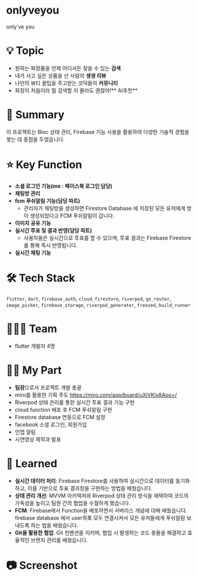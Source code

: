 # onlyveyou

only've you


# 💡 Topic

- 원하는 화장품을 언제 어디서든 찾을 수 있는 **검색**
- 내가 사고 싶은 상품을 산 사람의 **생생 리뷰**
- 나만의 뷰티 꿀팁을 주고받는 코덕들의 **커뮤니티**
- 화장이 처음이라 뭘 검색할 지 몰라도 괜찮아!** AI추천**

# 📝 Summary

이 프로젝트는 Bloc 상태 관리, Firebase 기능 사용을 활용하여 다양한 기술적 경험을 쌓는 데 중점을 두었습니다.

# ⭐️ Key Function

- **소셜 로그인 기능(me : 페이스북 로그인 담당)**
- **채팅방 관리**
- **fcm 푸쉬알림 기능(담당 파트)**
    - 관리자가 채팅방을 생성하면 Firestore Database 에 저장된 모든 유저에게 방이 생성되었다고 FCM 푸쉬알림이 갑니다.
- **이미지 공유 기능**
- **실시간 투표 및 결과 반영(담당 파트)**
    - 사용자들은 실시간으로 투표를 할 수 있으며, 투표 결과는 Firebase Firestore를 통해 즉시 반영됩니다.
- **실시간 채팅 기능**

# 🛠 Tech Stack

`flutter`, `dart`, `firebase_auth`, `cloud_firestore`, `riverpod`, `go_router`, `image_picker`, `firebase_storage`, `riverpod_generator`, `freezed`, `build_runner`

# 🧑🏻‍💻 Team

- flutter 개발자 4명

# 🤚🏻 My Part

- **팀장**으로서 프로젝트 개발 총괄
- miro를 활용한 기획 주도 https://miro.com/app/board/uXjVKlx8Aoo=/
- Riverpod 상태 관리를 통한 실시간 투표 결과 기능 구현
- cloud function 배포 후 FCM 푸쉬알림 구현
- Firestore database 연동으로 FCM 설정
- facebook 소셜 로그인, 회원가입
- 인앱 알림
- 시연영상 제작과 발표

# 🤔 Learned

- **실시간 데이터 처리**: Firebase Firestore를 사용하여 실시간으로 데이터를 동기화하고, 이를 기반으로 투표 결과창을 구현하는 방법을 배웠습니다.
- **상태 관리 개선**: MVVM 아키텍처와 Riverpod 상태 관리 방식을 채택하여 코드의 가독성을 높이고 팀원 간의 협업을 수월하게 했습니다.
- **FCM**: Firebase에서 Function을 배포하면서 서버리스 개념에 대해 배웠습니다. firebase database 에서 user목록 모두 연결시켜서 모든 유저들에게 푸쉬알림 보내도록 하는 법을 배웠습니다.
- **Git을 활용한 협업**: Git 컨벤션을 지키며, 협업 시 발생하는 코드 충돌을 해결하고 효율적인 브랜치 관리를 배웠습니다.

# 📷 Screenshot
